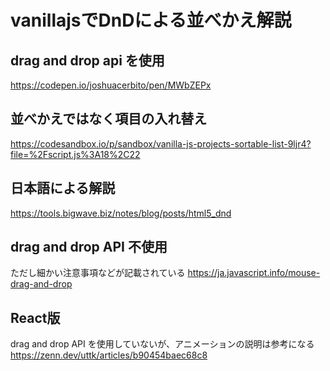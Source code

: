 # vanillajsでDnDによる並べかえ解説

## drag and drop api を使用
https://codepen.io/joshuacerbito/pen/MWbZEPx

## 並べかえではなく項目の入れ替え
https://codesandbox.io/p/sandbox/vanilla-js-projects-sortable-list-9ljr4?file=%2Fscript.js%3A18%2C22

## 日本語による解説

https://tools.bigwave.biz/notes/blog/posts/html5_dnd

## drag and drop API 不使用

ただし細かい注意事項などが記載されている
https://ja.javascript.info/mouse-drag-and-drop

## React版
drag and drop API を使用していないが、アニメーションの説明は参考になる
https://zenn.dev/uttk/articles/b90454baec68c8
